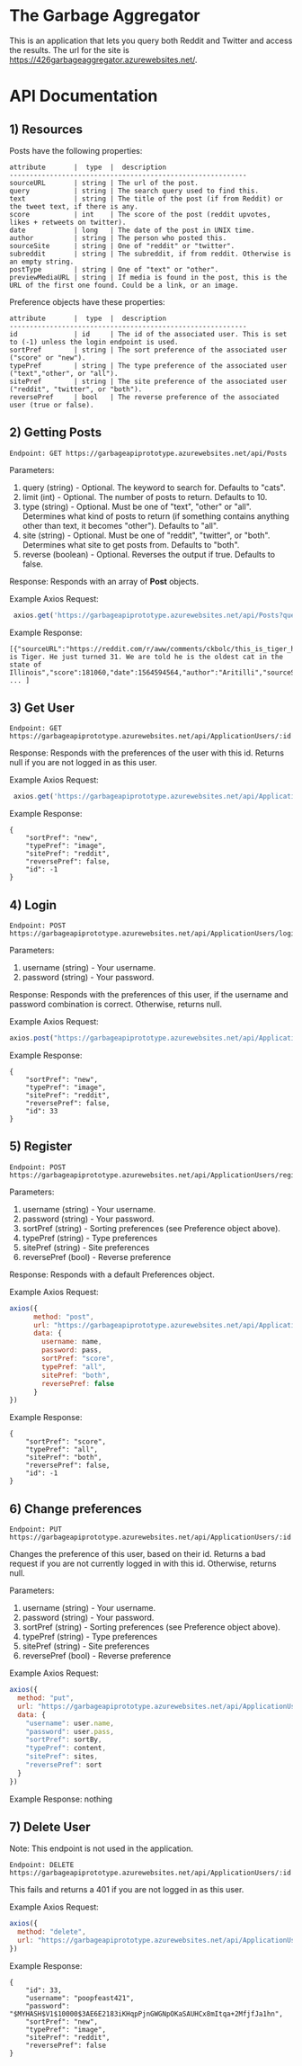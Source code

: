 # The Garbage Aggregator 

This is an application that lets you query both Reddit and Twitter and access the results. The url for the site is https://426garbageaggregator.azurewebsites.net/.

# API Documentation

## 1) Resources

Posts have the following properties:
```
attribute       |  type  |  description
-----------------------------------------------------------
sourceURL       | string | The url of the post.
query           | string | The search query used to find this.
text            | string | The title of the post (if from Reddit) or the tweet text, if there is any.
score           | int    | The score of the post (reddit upvotes, likes + retweets on twitter).
date            | long   | The date of the post in UNIX time.
author          | string | The person who posted this.
sourceSite      | string | One of "reddit" or "twitter".
subreddit       | string | The subreddit, if from reddit. Otherwise is an empty string.
postType        | string | One of "text" or "other".
previewMediaURL | string | If media is found in the post, this is the URL of the first one found. Could be a link, or an image. 

```

Preference objects have these properties:
```
attribute       |  type  |  description
-----------------------------------------------------------
id              | id     | The id of the associated user. This is set to (-1) unless the login endpoint is used.
sortPref        | string | The sort preference of the associated user ("score" or "new").
typePref        | string | The type preference of the associated user ("text","other", or "all").
sitePref        | string | The site preference of the associated user ("reddit", "twitter", or "both").
reversePref     | bool   | The reverse preference of the associated user (true or false). 
```
## 2) Getting Posts

```
Endpoint: GET https://garbageapiprototype.azurewebsites.net/api/Posts
```
Parameters:
  1) query (string) - Optional. The keyword to search for. Defaults to "cats".
  2) limit (int) - Optional. The number of posts to return. Defaults to 10.
  3) type (string) - Optional. Must be one of "text", "other" or "all". Determines what kind of posts to return (if something contains anything other than text, it becomes                            "other"). Defaults to "all".
  4) site (string) - Optional. Must be one of "reddit", "twitter", or "both". Determines what site to get posts from. Defaults to "both".
  5) reverse (boolean) - Optional. Reverses the output if true. Defaults to false.

Response: Responds with an array of **Post** objects.

Example Axios Request: 
```js
 axios.get('https://garbageapiprototype.azurewebsites.net/api/Posts?query=' + query+ "&limit=30&site=" + user.sites+ "&type=" + user.content + "&sort="+ user.sortBy + "&reverse=" + user.sort)
 ```

Example Response: 

```
[{"sourceURL":"https://reddit.com/r/aww/comments/ckbolc/this_is_tiger_he_just_turned_31_we_are_told_he_is/","query":"cats","text":"This is Tiger. He just turned 31. We are told he is the oldest cat in the state of Illinois","score":181060,"date":1564594564,"author":"Aritilli","sourceSite":"reddit","subreddit":"r/aww","postType":"other","previewMediaURL":"https://i.redd.it/sg3q5cuedod31.jpg"}, ... ]
``` 
 
## 3) Get User

```
Endpoint: GET https://garbageapiprototype.azurewebsites.net/api/ApplicationUsers/:id
```

Response: Responds with the preferences of the user with this id. Returns null if you are not logged in as this user. 

Example Axios Request: 
```js
 axios.get('https://garbageapiprototype.azurewebsites.net/api/ApplicationUsers/33')
 ```
 
Example Response:
```
{
    "sortPref": "new",
    "typePref": "image",
    "sitePref": "reddit",
    "reversePref": false,
    "id": -1
}
```

## 4) Login 

```
Endpoint: POST https://garbageapiprototype.azurewebsites.net/api/ApplicationUsers/login
```

Parameters:
  1) username (string) - Your username.
  2) password (string) - Your password. 

Response: Responds with the preferences of this user, if the username and password combination is correct. Otherwise, returns null.

Example Axios Request:
```js
axios.post("https://garbageapiprototype.azurewebsites.net/api/ApplicationUsers/login", {username: name, password: password} )
```
Example Response: 
```
{
    "sortPref": "new",
    "typePref": "image",
    "sitePref": "reddit",
    "reversePref": false,
    "id": 33
}
```

## 5) Register 

```
Endpoint: POST https://garbageapiprototype.azurewebsites.net/api/ApplicationUsers/register
```

Parameters:
  1) username (string) - Your username.
  2) password (string) - Your password.
  3) sortPref (string) - Sorting preferences (see Preference object above).
  4) typePref (string) - Type preferences 
  5) sitePref (string) - Site preferences
  6) reversePref (bool) - Reverse preference

Response: Responds with a default Preferences object.

Example Axios Request: 
```js
axios({
      method: "post",
      url: "https://garbageapiprototype.azurewebsites.net/api/ApplicationUsers/register" ,
      data: {
        username: name, 
        password: pass, 
        sortPref: "score", 
        typePref: "all", 
        sitePref: "both", 
        reversePref: false
      }
})
```

Example Response:
```
{
    "sortPref": "score",
    "typePref": "all",
    "sitePref": "both",
    "reversePref": false,
    "id": -1
}
```

## 6) Change preferences

```
Endpoint: PUT https://garbageapiprototype.azurewebsites.net/api/ApplicationUsers/:id
```

Changes the preference of this user, based on their id. Returns a bad request if you are not currently logged in with this id. Otherwise, returns null.

Parameters:
  1) username (string) - Your username.
  2) password (string) - Your password.
  3) sortPref (string) - Sorting preferences (see Preference object above).
  4) typePref (string) - Type preferences 
  5) sitePref (string) - Site preferences
  6) reversePref (bool) - Reverse preference

Example Axios Request: 
```js
axios({
  method: "put",
  url: "https://garbageapiprototype.azurewebsites.net/api/ApplicationUsers/"+user.id,
  data: {
    "username": user.name, 
    "password": user.pass, 
    "sortPref": sortBy, 
    "typePref": content, 
    "sitePref": sites, 
    "reversePref": sort
  }
})
```

Example Response: nothing

## 7) Delete User

Note: This endpoint is not used in the application.

```
Endpoint: DELETE https://garbageapiprototype.azurewebsites.net/api/ApplicationUsers/:id
```

This fails and returns a 401 if you are not logged in as this user.

Example Axios Request:
```js
axios({
  method: "delete",
  url: "https://garbageapiprototype.azurewebsites.net/api/ApplicationUsers/"+user.id,
})
```

Example Response:
```
{
    "id": 33,
    "username": "poopfeast421",
    "password": "$MYHASH$V1$10000$3AE6E2183iKHqpPjnGWGNpOKaSAUHCx8mItqa+2MfjfJa1hn",
    "sortPref": "new",
    "typePref": "image",
    "sitePref": "reddit",
    "reversePref": false
}
```
